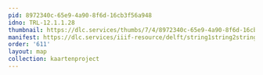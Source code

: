 ```yaml
---
pid: 8972340c-65e9-4a90-8f6d-16cb3f56a948
idno: TRL-12.1.1.28
thumbnail: https://dlc.services/thumbs/7/4/8972340c-65e9-4a90-8f6d-16cb3f56a948/full/400,339/0/default.jpg
manifest: https://dlc.services/iiif-resource/delft/string1string2string3/kaartenproject-2007/TRL-12.1.1.28
order: '611'
layout: map
collection: kaartenproject
---
```

